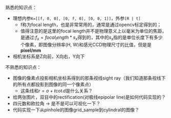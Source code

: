 熟悉的知识点：
- 理想内参`K=[[f, 0, 0], [0, f, 0], [0, 0, 1]]`，外参`[R | t]`
  - f称为focal length，也是非常常用的，通常是通过opencv标定得到的；
  - 值得注意的是这里的focal length并不是物理意义上以毫米为单位的焦距，是通过:$f_x=focal_length * s_x$得到的，其中的$s_x$指的是单位长度下有多少个像素，即图像分辨率(H, W)和感光CCD物理尺寸的比值，但是是**pixel/mm**
- 相机坐标系是Z向前，X向右，Y向下

不熟悉的知识点：
- 图像的像素点投影相机坐标系得到的那条视线sight ray（我们知道那条视线下的所有点都投影到图像的同一个像素点）
  - 这条线和$r = o + t \cot d$是什么关系？
- 给两张图片，双目中的rectification(对极线epipolar line)是如何代码实现的？
- 四元数和欧拉角 -> 是不是可以可视化一下？
- 代码实现一下从pinhole的图像grid_sample到cylindral的图像？ 